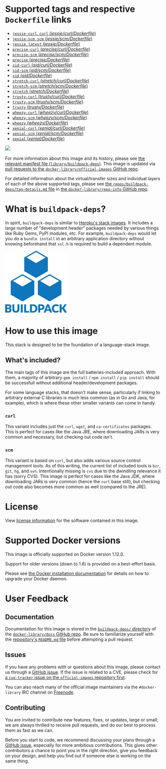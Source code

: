# Supported tags and respective `Dockerfile` links

-	[`jessie-curl`, `curl` (*jessie/curl/Dockerfile*)](https://github.com/docker-library/buildpack-deps/blob/a0a59c61102e8b079d568db69368fb89421f75f2/jessie/curl/Dockerfile)
-	[`jessie-scm`, `scm` (*jessie/scm/Dockerfile*)](https://github.com/docker-library/buildpack-deps/blob/1845b3f918f69b4c97912b0d4d68a5658458e84f/jessie/scm/Dockerfile)
-	[`jessie`, `latest` (*jessie/Dockerfile*)](https://github.com/docker-library/buildpack-deps/blob/e7534be05255522954f50542ebf9c5f06485838d/jessie/Dockerfile)
-	[`precise-curl` (*precise/curl/Dockerfile*)](https://github.com/docker-library/buildpack-deps/blob/af914a5bde2a749884177393c8140384048dc5f9/precise/curl/Dockerfile)
-	[`precise-scm` (*precise/scm/Dockerfile*)](https://github.com/docker-library/buildpack-deps/blob/1845b3f918f69b4c97912b0d4d68a5658458e84f/precise/scm/Dockerfile)
-	[`precise` (*precise/Dockerfile*)](https://github.com/docker-library/buildpack-deps/blob/e7534be05255522954f50542ebf9c5f06485838d/precise/Dockerfile)
-	[`sid-curl` (*sid/curl/Dockerfile*)](https://github.com/docker-library/buildpack-deps/blob/a0a59c61102e8b079d568db69368fb89421f75f2/sid/curl/Dockerfile)
-	[`sid-scm` (*sid/scm/Dockerfile*)](https://github.com/docker-library/buildpack-deps/blob/1845b3f918f69b4c97912b0d4d68a5658458e84f/sid/scm/Dockerfile)
-	[`sid` (*sid/Dockerfile*)](https://github.com/docker-library/buildpack-deps/blob/e7534be05255522954f50542ebf9c5f06485838d/sid/Dockerfile)
-	[`stretch-curl` (*stretch/curl/Dockerfile*)](https://github.com/docker-library/buildpack-deps/blob/c7478e564dd5dc063cdb0231764379a6916fe525/stretch/curl/Dockerfile)
-	[`stretch-scm` (*stretch/scm/Dockerfile*)](https://github.com/docker-library/buildpack-deps/blob/1845b3f918f69b4c97912b0d4d68a5658458e84f/stretch/scm/Dockerfile)
-	[`stretch` (*stretch/Dockerfile*)](https://github.com/docker-library/buildpack-deps/blob/e7534be05255522954f50542ebf9c5f06485838d/stretch/Dockerfile)
-	[`trusty-curl` (*trusty/curl/Dockerfile*)](https://github.com/docker-library/buildpack-deps/blob/af914a5bde2a749884177393c8140384048dc5f9/trusty/curl/Dockerfile)
-	[`trusty-scm` (*trusty/scm/Dockerfile*)](https://github.com/docker-library/buildpack-deps/blob/1845b3f918f69b4c97912b0d4d68a5658458e84f/trusty/scm/Dockerfile)
-	[`trusty` (*trusty/Dockerfile*)](https://github.com/docker-library/buildpack-deps/blob/e7534be05255522954f50542ebf9c5f06485838d/trusty/Dockerfile)
-	[`wheezy-curl` (*wheezy/curl/Dockerfile*)](https://github.com/docker-library/buildpack-deps/blob/a0a59c61102e8b079d568db69368fb89421f75f2/wheezy/curl/Dockerfile)
-	[`wheezy-scm` (*wheezy/scm/Dockerfile*)](https://github.com/docker-library/buildpack-deps/blob/1845b3f918f69b4c97912b0d4d68a5658458e84f/wheezy/scm/Dockerfile)
-	[`wheezy` (*wheezy/Dockerfile*)](https://github.com/docker-library/buildpack-deps/blob/e7534be05255522954f50542ebf9c5f06485838d/wheezy/Dockerfile)
-	[`xenial-curl` (*xenial/curl/Dockerfile*)](https://github.com/docker-library/buildpack-deps/blob/2da658b9a1b91fa61d63ffad2ea52685cac6c702/xenial/curl/Dockerfile)
-	[`xenial-scm` (*xenial/scm/Dockerfile*)](https://github.com/docker-library/buildpack-deps/blob/2da658b9a1b91fa61d63ffad2ea52685cac6c702/xenial/scm/Dockerfile)
-	[`xenial` (*xenial/Dockerfile*)](https://github.com/docker-library/buildpack-deps/blob/e7534be05255522954f50542ebf9c5f06485838d/xenial/Dockerfile)

[![](https://badge.imagelayers.io/buildpack-deps:latest.svg)](https://imagelayers.io/?images=buildpack-deps:jessie-curl,buildpack-deps:jessie-scm,buildpack-deps:jessie,buildpack-deps:precise-curl,buildpack-deps:precise-scm,buildpack-deps:precise,buildpack-deps:sid-curl,buildpack-deps:sid-scm,buildpack-deps:sid,buildpack-deps:stretch-curl,buildpack-deps:stretch-scm,buildpack-deps:stretch,buildpack-deps:trusty-curl,buildpack-deps:trusty-scm,buildpack-deps:trusty,buildpack-deps:wheezy-curl,buildpack-deps:wheezy-scm,buildpack-deps:wheezy,buildpack-deps:xenial-curl,buildpack-deps:xenial-scm,buildpack-deps:xenial)

For more information about this image and its history, please see [the relevant manifest file (`library/buildpack-deps`)](https://github.com/docker-library/official-images/blob/master/library/buildpack-deps). This image is updated via [pull requests to the `docker-library/official-images` GitHub repo](https://github.com/docker-library/official-images/pulls?q=label%3Alibrary%2Fbuildpack-deps).

For detailed information about the virtual/transfer sizes and individual layers of each of the above supported tags, please see [the `repos/buildpack-deps/tag-details.md` file](https://github.com/docker-library/repo-info/blob/master/repos/buildpack-deps/tag-details.md) in [the `docker-library/repo-info` GitHub repo](https://github.com/docker-library/repo-info).

# What is `buildpack-deps`?

In spirit, `buildpack-deps` is similar to [Heroku's stack images](https://github.com/heroku/stack-images/blob/master/bin/cedar.sh). It includes a large number of "development header" packages needed by various things like Ruby Gems, PyPI modules, etc. For example, `buildpack-deps` would let you do a `bundle install` in an arbitrary application directory without knowing beforehand that `ssl.h` is required to build a dependent module.

![logo](https://raw.githubusercontent.com/docker-library/docs/01c12653951b2fe592c1f93a13b4e289ada0e3a1/buildpack-deps/logo.png)

# How to use this image

This stack is designed to be the foundation of a language-stack image.

## What's included?

The main tags of this image are the full batteries-included approach. With them, a majority of arbitrary `gem install` / `npm install` / `pip install` should be successfull without additional header/development packages.

For some language stacks, that doesn't make sense, particularly if linking to arbitrary external C libraries is much less common (as in Go and Java, for example), which is where these other smaller variants can come in handy.

### `curl`

This variant includes just the `curl`, `wget`, and `ca-certificates` packages. This is perfect for cases like the Java JRE, where downloading JARs is very common and necessary, but checking out code isn't.

### `scm`

This variant is based on `curl`, but also adds various source control management tools. As of this writing, the current list of included tools is `bzr`, `git`, `hg`, and `svn`. Intentionally missing is `cvs` due to the dwindling relevance it has (sorry CVS). This image is perfect for cases like the Java JDK, where downloading JARs is very common (hence the `curl` base still), but checking out code also becomes more common as well (compared to the JRE).

# License

View [license information](https://www.debian.org/social_contract#guidelines) for the software contained in this image.

# Supported Docker versions

This image is officially supported on Docker version 1.12.0.

Support for older versions (down to 1.6) is provided on a best-effort basis.

Please see [the Docker installation documentation](https://docs.docker.com/installation/) for details on how to upgrade your Docker daemon.

# User Feedback

## Documentation

Documentation for this image is stored in the [`buildpack-deps/` directory](https://github.com/docker-library/docs/tree/master/buildpack-deps) of the [`docker-library/docs` GitHub repo](https://github.com/docker-library/docs). Be sure to familiarize yourself with the [repository's `README.md` file](https://github.com/docker-library/docs/blob/master/README.md) before attempting a pull request.

## Issues

If you have any problems with or questions about this image, please contact us through a [GitHub issue](https://github.com/docker-library/buildpack-deps/issues). If the issue is related to a CVE, please check for [a `cve-tracker` issue on the `official-images` repository first](https://github.com/docker-library/official-images/issues?q=label%3Acve-tracker).

You can also reach many of the official image maintainers via the `#docker-library` IRC channel on [Freenode](https://freenode.net).

## Contributing

You are invited to contribute new features, fixes, or updates, large or small; we are always thrilled to receive pull requests, and do our best to process them as fast as we can.

Before you start to code, we recommend discussing your plans through a [GitHub issue](https://github.com/docker-library/buildpack-deps/issues), especially for more ambitious contributions. This gives other contributors a chance to point you in the right direction, give you feedback on your design, and help you find out if someone else is working on the same thing.
